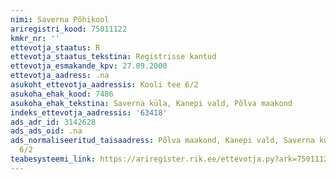 ```yaml
---
nimi: Saverna Põhikool
ariregistri_kood: 75011122
kmkr_nr: ''
ettevotja_staatus: R
ettevotja_staatus_tekstina: Registrisse kantud
ettevotja_esmakande_kpv: 27.09.2000
ettevotja_aadress: .na
asukoht_ettevotja_aadressis: Kooli tee 6/2
asukoha_ehak_kood: 7486
asukoha_ehak_tekstina: Saverna küla, Kanepi vald, Põlva maakond
indeks_ettevotja_aadressis: '63418'
ads_adr_id: 3142628
ads_ads_oid: .na
ads_normaliseeritud_taisaadress: Põlva maakond, Kanepi vald, Saverna küla, Kooli tee
  6/2
teabesysteemi_link: https://ariregister.rik.ee/ettevotja.py?ark=75011122&ref=rekvisiidid
---
```

